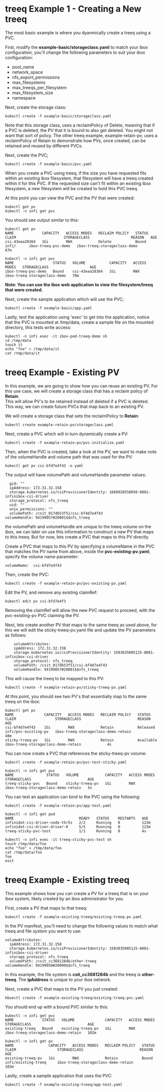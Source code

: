# treeq Example 1 - Creating a New treeq

The most basic example is where you dyanmically create a treeq using
a PVC.

First, modify the **example-basic/storageclass.yaml** to match your ibox configuration, you'll
change the following parameters to suit your ibox configuration:

- pool_name
- network_space
- nfs_export_permissions
- max_filesystems
- max_treeqs_per_filesystem
- max_filesystem_size
- namespace

Next, create the storage class:

    kubectl create -f example-basic/storageclass.yaml

Note that this storage class, uses a reclaimPolicy of Delete, meaning that if
a PVC is deleted, the PV that it is bound to also get deleted.  You might not want
that sort of policy.  The other treeq example, example-retain-pv, uses a
reclaimPolicy of Retain to demonstrate how PVs, once created, can be retained and reused by
different PVCs.

Next, create the PVC;

    kubectl create -f example-basic/pvc.yaml

When you create a PVC using treeq, if the size you have requested fits within an existing
ibox filesystem, that filesystem will have a treeq created within it for this PVC.  If
the requested size can't fit within an existing ibox filesystem, a new filesystem will be
created to hold this PVC treeq.

At this point you can view the PVC and the PV that were created:

    kubectl get pv
    kubectl -n infi get pvc

You should see output similar to this:

    kubectl get pv
    NAME             CAPACITY   ACCESS MODES   RECLAIM POLICY   STATUS   CLAIM                      STORAGECLASS                   REASON   AGE
    csi-43eaa20364   1Gi        RWX            Delete           Bound    infi/      ibox-treeq-pvc-demo   ibox-treeq-storageclass-demo            67m

    kubectl -n infi get pvc
    NAME                  STATUS   VOLUME           CAPACITY   ACCESS MODES   STORAGECLASS                   AGE
    ibox-treeq-pvc-demo   Bound    csi-43eaa20364   1Gi        RWX            ibox-treeq-storageclass-demo   70m

**Note:  You can use the ibox web application to view the filesystem/treeq that were created.**

Next, create the sample application which will use the PVC;

    kubectl create -f example-basic/app.yaml

Lastly, test the application using 'exec' to get into the application, notice that the PVC is mounted at /tmp/data,
create a sample file on the mounted directory, this tests write access:

    kubectl -n infi exec -it ibox-pod-treeq-demo sh
    cd /tmp/data
    touch it
    echo "foo" > /tmp/data/it
    cat /tmp/data/it

# treeq Example - Existing PV

In this example, we are going to show how you can reuse an existing PV.
For this use case, we will create a storage class that has a reclaim policy of **Retain**.  
This will allow PV's to be retained instead of deleted if a PVC is deleted.  This way,
we can create future PVCs that map back to an existing PV.

We will create a storage class that sets the reclaimPolicy to **Retain**:

    kubectl create example-retain-pv/storageclass.yaml

Next, create a PVC which will in turn dynamically create a PV:

    kubectl create -f example-retain-pv/pvc-initialize.yaml

Then, when the PVC is created, take a look at the PV, we want to make note
of the volumeHandle and volume path that was used for the PV:

    kubectl get pv csi-bfd7e4f43 -o yaml

The output will have volumePath and volumeHandle parameter values:

      gid: ""
      ipAddress: 172.31.32.158
      storage.kubernetes.io/csiProvisionerIdentity: 1669928558050-8081-infinibox-csi-driver
      storage_protocol: nfs_treeq
      uid: ""
      unix_permissions: ""
      volumePath: /csit_017d653f51/csi-bf4d7e4f43
    volumeHandle: 94199057#20001$$nfs_treeq

the volumePath and volumeHandle are unique to the treeq volume on the ibox, we can
later on use this information to construct a new PV that maps to this treeq.  But for
now, lets create a PVC that maps to this PV directly.

Create a PVC that maps to this PV by specifying a volumeName in the PVC that 
matches the PV name from above, inside the **pvc-existing-pv.yaml**, specify
the volume name parameter:

    volumeName:  csi-bfd7e4f43

Then, create the PVC:

    kubectl create -f example-retain-pv/pvc-existing-pv.yaml

Edit the PV, and remove any existing claimRef:

    kubectl edit pv csi-bfd7e4f3

Removing the claimRef will allow the new PVC request to proceed, with the pvc-existing-pv PVC 
claiming the PV.

Next, lets create another PV that maps to the same treeq as used above, for this
we will edit the sticky-treeq-pv.yaml file and update the PV parameters as follows:

        volumeAttributes:
        ipAddress: 172.31.32.158
        storage.kubernetes.io/csiProvisionerIdentity: 1583835085125-8081-infinibox-csi-driver
        storage_protocol: nfs_treeq
        volumePath: /csit_017d653f51/csi-bf4d7e4f43
        volumeHandle: 94199057#20001$$nfs_treeq

This will cause the treeq to be mapped to this PV:

    kubectl create -f example-retain-pv/sticky-treeq-pv.yaml

At this point, you should see two PV's that essentially map to the same treeq on the
ibox:

    kubectl get pv
    NAME              CAPACITY   ACCESS MODES   RECLAIM POLICY   STATUS      CLAIM                  STORAGECLASS                          REASON   AGE
    csi-bf4d7e4f43    1Gi        RWX            Retain           Released    infi/pvc-existing-pv   ibox-treeq-storageclass-demo-retain            48m
    sticky-treeq-pv   1Gi        RWX            Retain           Available                          ibox-treeq-storageclass-demo-retain            4s

You can now create a PVC that references the sticky-treeq-pv volume:

    kubectl create -f example-retain-pv/pvc-test-sticky.yaml

    kubectl -n infi get pvc
    NAME               STATUS   VOLUME            CAPACITY   ACCESS MODES   STORAGECLASS                          AGE
    treeq-sticky-pvc   Bound    sticky-treeq-pv   1Gi        RWX            ibox-treeq-storageclass-demo-retain   3s

You can test an application can bind to the PVC using the following:

    kubectl create -f example-retain-pv/app-test.yaml

    kubectl -n infi get pod
    NAME                              READY   STATUS    RESTARTS   AGE
    infinidat-csi-driver-node-t5r5s   2/2     Running   0          123m
    infinidat-csi-driver-driver-0     5/5     Running   0          123m
    treeq-sticky-pvc-test             1/1     Running   0          4s

    kubectl -n infi exec -it treeq-sticky-pvc-test sh
    touch /tmp/data/foo
    echo "foo" > /tmp/data/foo
    cat /tmp/data/foo
    foo
    exit

# treeq Example - Existing treeq

This example shows how you can create a PV for a treeq that is on your ibox system,
likely created by an ibox administrator for you.

First, create a PV that maps to that treeq:
    
    kubectl create -f example-existing-treeq/existing-treeq-pv.yaml

In the PV manifest, you'll need to change the following values to match
what treeq and file system you want to use:

    volumeAttributes:
      ipAddress: 172.31.32.158
      storage.kubernetes.io/csiProvisionerIdentity: 1583835085125-8081-infinibox-csi-driver
      storage_protocol: nfs_treeq
      volumePath: /csit_cc3681284b/other-treeq
    volumeHandle: 94199058#20009$$nfs_treeq

In this example, the file system is **csit_cc3681284b** and the treeq is **other-treeq**.  The **ipAddress** is unique to your ibox network.

Next, create a PVC that maps to the PV you just created:

    kbuectl create -f example-existing-treeq/existing-treeq-pvc.yaml

You should end up with a bound PVC similar to this:

    kubectl -n infi get pvc
    NAME             STATUS   VOLUME              CAPACITY   ACCESS MODES   STORAGECLASS                          AGE
    existing-treeq   Bound    existing-treeq-pv   1Gi        RWX            ibox-treeq-storageclass-demo-retain   102m

    kubectl -n infi get pv
    NAME                CAPACITY   ACCESS MODES   RECLAIM POLICY   STATUS     CLAIM                   STORAGECLASS                          REASON   AGE
    existing-treeq-pv   1Gi        RWX            Retain           Bound      infi/existing-treeq     ibox-treeq-storageclass-demo-retain            103m

Lastly, create a sample application that uses the PVC:

    kubectl create -f example-existing-treeq/app-test.yaml

